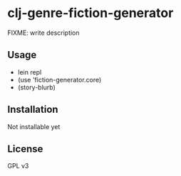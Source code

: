 # clj-genre-fiction-generator

FIXME: write description

## Usage

* lein repl
* (use 'fiction-generator.core)
* (story-blurb)

## Installation

Not installable yet

## License

GPL v3
